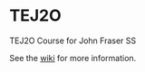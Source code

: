 # TEJ2O
TEJ2O Course for John Fraser SS

See the [wiki](https://github.com/johnfraserss/TEJ2O/wiki) for more information.
